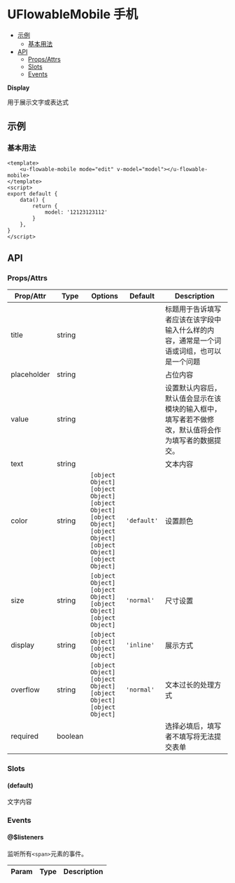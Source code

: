 <!-- 该 README.md 根据 api.yaml 和 docs/*.md 自动生成，为了方便在 GitHub 和 NPM 上查阅。如需修改，请查看源文件 -->

# UFlowableMobile 手机

- [示例](#示例)
    - [基本用法](#基本用法)
- [API]()
    - [Props/Attrs](#propsattrs)
    - [Slots](#slots)
    - [Events](#events)

**Display**

用于展示文字或表达式

## 示例
### 基本用法

```vue
<template>
    <u-flowable-mobile mode="edit" v-model="model"></u-flowable-mobile>
</template>
<script>
export default {
    data() {
        return {
            model: '12123123112'
        }
    },
}
</script>
```
## API
### Props/Attrs

| Prop/Attr | Type | Options | Default | Description |
| --------- | ---- | ------- | ------- | ----------- |
| title | string |  |  | 标题用于告诉填写者应该在该字段中输入什么样的内容，通常是一个词语或词组，也可以是一个问题 |
| placeholder | string |  |  | 占位内容 |
| value | string |  |  | 设置默认内容后，默认值会显示在该模块的输入框中，填写者若不做修改，默认值将会作为填写者的数据提交。 |
| text | string |  |  | 文本内容 |
| color | string | `[object Object]`<br/>`[object Object]`<br/>`[object Object]`<br/>`[object Object]`<br/>`[object Object]`<br/>`[object Object]`<br/>`[object Object]` | `'default'` | 设置颜色 |
| size | string | `[object Object]`<br/>`[object Object]`<br/>`[object Object]`<br/>`[object Object]` | `'normal'` | 尺寸设置 |
| display | string | `[object Object]`<br/>`[object Object]` | `'inline'` | 展示方式 |
| overflow | string | `[object Object]`<br/>`[object Object]`<br/>`[object Object]`<br/>`[object Object]` | `'normal'` | 文本过长的处理方式 |
| required | boolean |  |  | 选择必填后，填写者不填写将无法提交表单 |

### Slots

#### (default)

文字内容

### Events

#### @$listeners

监听所有`<span>`元素的事件。

| Param | Type | Description |
| ----- | ---- | ----------- |

